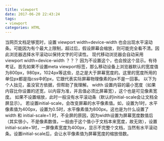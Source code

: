 ```yaml
---
title: viewport
date: 2017-06-20 22:43:24
tags:
- viewport
categories: HTML
---
```




当网页文档足够宽时，设置   viewport width=device-width 也会出现水平滚动条。可能因为有个最大上限制，超过后，假设屏幕会缩放，则可能完全看不清。因此浏览器选择水平滚动以保持文字的可读性。
现代移动浏览器会自动采用  viewport width=device-width  ？？？ 因为不设置这个，也会按这个显示。有待考证。首先如果不设置meta viewport标签，那么移动设备上浏览器默认的宽度值为800px，980px，1024px等这些，总之是大于屏幕宽度的。这里的宽度所用的单位px都是指css中的px，它跟代表实际屏幕物理像素的px不是一回事。
以下为个人拙见，虽没官方依据，但帮助了我理解。
width 设置内容的最小宽度（如果内容比你设置的还宽，以内容为准，并且值必须比屏幕宽），这个也是可见像素宽度。
如果不设置缩放，此时一般没有水平滚动条（默认的initial-scale会让文档全屏显示）。
若设置initial-scale，会改变屏幕的水平像素值。如，设置为1时，水平像素值为400px，设置为0.5时，水平像素值为800px。这也是为什么设置了width 和 initial-scale=1 时，不全屏的原因，因为width设置为屏幕宽度数值后（其实很小，不是像素数值，一般由于这个值小于文档本来宽度，故无效），设置initial-scale=1时，一屏像素宽度为400px，显示不完整个文档，当然有水平滚动条。设置initial-scale后，会让水平像素值为屏幕宽度的缩放倍数。
